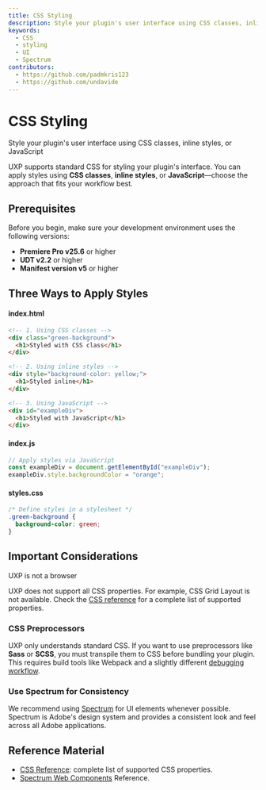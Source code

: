 ```yaml
---
title: CSS Styling
description: Style your plugin's user interface using CSS classes, inline styles, or JavaScript
keywords:
  - CSS
  - styling
  - UI
  - Spectrum
contributors:
  - https://github.com/padmkris123
  - https://github.com/undavide
---
```


# CSS Styling

Style your plugin's user interface using CSS classes, inline styles, or JavaScript

UXP supports standard CSS for styling your plugin's interface. You can apply styles using **CSS classes**, **inline styles**, or **JavaScript**—choose the approach that fits your workflow best.

## Prerequisites

Before you begin, make sure your development environment uses the following versions:

- **Premiere Pro v25.6** or higher
- **UDT v2.2** or higher
- **Manifest version v5** or higher

## Three Ways to Apply Styles

<CodeBlock slots="heading, code" repeat="3" languages="HTML, JavaScript, CSS" />

#### index.html

```html
<!-- 1. Using CSS classes -->
<div class="green-background">
  <h1>Styled with CSS class</h1>
</div>

<!-- 2. Using inline styles -->
<div style="background-color: yellow;">
  <h1>Styled inline</h1>
</div>

<!-- 3. Using JavaScript -->
<div id="exampleDiv">
  <h1>Styled with JavaScript</h1>
</div>
```

#### index.js

```js
// Apply styles via JavaScript
const exampleDiv = document.getElementById("exampleDiv");
exampleDiv.style.backgroundColor = "orange";
```

#### styles.css

```css
/* Define styles in a stylesheet */
.green-background {
  background-color: green;
}
```

## Important Considerations

<InlineAlert variant="warning" slots="header, text"/>

UXP is not a browser

UXP does not support all CSS properties. For example, CSS Grid Layout is not available. Check the [CSS reference](../../../uxp-api/reference-css/) for a complete list of supported properties.

### CSS Preprocessors

UXP only understands standard CSS. If you want to use preprocessors like **Sass** or **SCSS**, you must transpile them to CSS before bundling your plugin. This requires build tools like Webpack and a slightly different [debugging workflow](../../../plugins/tutorials/udt-deep-dive/plugin-workflows.md#working-with-bundlers).

### Use Spectrum for Consistency

We recommend using [Spectrum](../../fundamentals/user-interfaces/index.md#spectrum-web-components-swc) for UI elements whenever possible. Spectrum is Adobe's design system and provides a consistent look and feel across all Adobe applications.

## Reference Material

- [CSS Reference](../../../uxp-api/reference-css/index.md): complete list of supported CSS properties.
- [Spectrum Web Components](../../../uxp-api/reference-spectrum/index.md) Reference.
